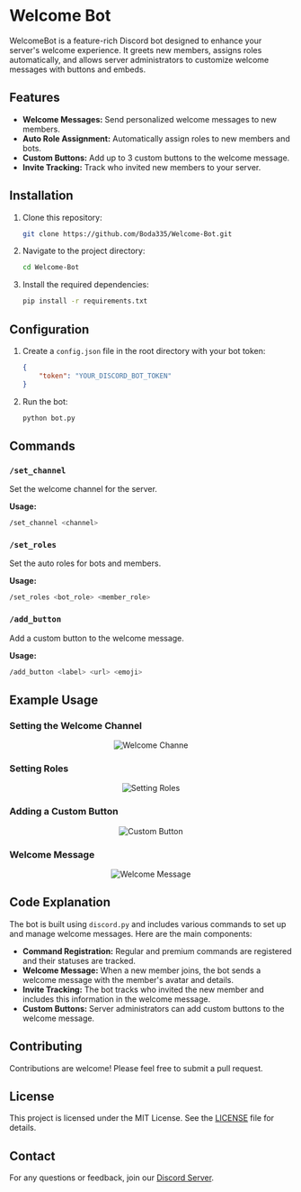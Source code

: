 
# Welcome Bot

WelcomeBot is a feature-rich Discord bot designed to enhance your server's welcome experience. It greets new members, assigns roles automatically, and allows server administrators to customize welcome messages with buttons and embeds.

## Features

- **Welcome Messages:** Send personalized welcome messages to new members.
- **Auto Role Assignment:** Automatically assign roles to new members and bots.
- **Custom Buttons:** Add up to 3 custom buttons to the welcome message.
- **Invite Tracking:** Track who invited new members to your server.

## Installation

1. Clone this repository:
    ```sh
    git clone https://github.com/Boda335/Welcome-Bot.git
    ```
2. Navigate to the project directory:
    ```sh
    cd Welcome-Bot
    ```
3. Install the required dependencies:
    ```sh
    pip install -r requirements.txt
    ```

## Configuration

1. Create a `config.json` file in the root directory with your bot token:
    ```json
    {
        "token": "YOUR_DISCORD_BOT_TOKEN"
    }
    ```
2. Run the bot:
    ```sh
    python bot.py
    ```

## Commands

### `/set_channel`

Set the welcome channel for the server.

**Usage:**
```sh
/set_channel <channel>
```

### `/set_roles`

Set the auto roles for bots and members.

**Usage:**
```sh
/set_roles <bot_role> <member_role>
```

### `/add_button`

Add a custom button to the welcome message.

**Usage:**
```sh
/add_button <label> <url> <emoji>
```

## Example Usage

### Setting the Welcome Channel

<div style="text-align: center;">
  <img src="https://d.top4top.io/p_313894f7r2.png" alt="Welcome Channe" >
</div>

### Setting Roles

<div style="text-align: center;">
  <img src="https://e.top4top.io/p_3138rinq03.png" alt="Setting Roles" >
</div>

### Adding a Custom Button

<div style="text-align: center;">
  <img src="https://c.top4top.io/p_3138zbacr1.png" alt="Custom Button" >
</div>

### Welcome Message

<div style="text-align: center;">
  <img src="https://f.top4top.io/p_3138rbwzg4.png" alt="Welcome Message" >
</div>

## Code Explanation

The bot is built using `discord.py` and includes various commands to set up and manage welcome messages. Here are the main components:

- **Command Registration:** Regular and premium commands are registered and their statuses are tracked.
- **Welcome Message:** When a new member joins, the bot sends a welcome message with the member's avatar and details.
- **Invite Tracking:** The bot tracks who invited the new member and includes this information in the welcome message.
- **Custom Buttons:** Server administrators can add custom buttons to the welcome message.

## Contributing

Contributions are welcome! Please feel free to submit a pull request.

## License

This project is licensed under the MIT License. See the [LICENSE](LICENSE) file for details.

## Contact

For any questions or feedback, join our [Discord Server](https://discord.gg/DzjuTABN6E).
